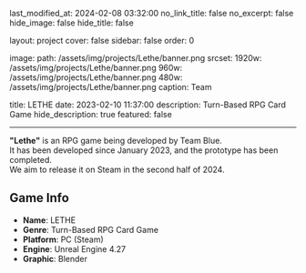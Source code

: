 last_modified_at: 2024-02-08 03:32:00
no_link_title:    false
no_excerpt:       false
hide_image:       false
hide_title:       false

layout:           project
cover:            false
sidebar:          false
order:            0

image:
  path:           /assets/img/projects/Lethe/banner.png
  srcset:
    1920w:        /assets/img/projects/Lethe/banner.png
    960w:         /assets/img/projects/Lethe/banner.png
    480w:         /assets/img/projects/Lethe/banner.png
caption:          Team

title:            LETHE
date:             2023-02-10 11:37:00
description:      Turn-Based RPG Card Game
hide_description: true
featured:         false

---

**"Lethe"** is an RPG game being developed by Team Blue.</br>
It has been developed since January 2023, and the prototype has been completed.</br>
We aim to release it on Steam in the second half of 2024.

## Game Info

- **Name**: LETHE
- **Genre**: Turn-Based RPG Card Game
- **Platform**: PC (Steam)
- **Engine**: Unreal Engine 4.27
- **Graphic**: Blender
